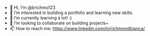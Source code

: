 - 👋 Hi, I’m @brichmo123
- 👀 I’m interested in building a portfolio and learning new skills.
- 🌱 I’m currently learning a lot! :)
- 💞️ I’m looking to collaborate on building projects~
- 📫 How to reach me: https://www.linkedin.com/in/richmondbianca/

<!---
brichmo123/brichmo123 is a ✨ special ✨ repository because its `README.md` (this file) appears on your GitHub profile.
You can click the Preview link to take a look at your changes.
--->
